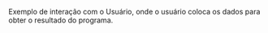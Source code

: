Exemplo de interação com o Usuário, onde o usuário coloca os dados para obter o resultado do programa.